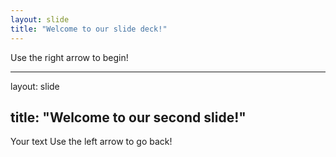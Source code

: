 ```yaml
---
layout: slide
title: "Welcome to our slide deck!"
---
```


Use the right arrow to begin!

---
layout: slide

title: "Welcome to our second slide!"
---

Your text
Use the left arrow to go back!
